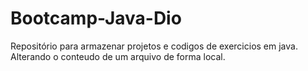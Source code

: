 # Bootcamp-Java-Dio
Repositório para armazenar projetos e codigos de exercicios em java.
Alterando o conteudo de um arquivo de forma local.
